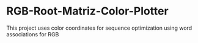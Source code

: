 # RGB-Root-Matriz-Color-Plotter
This project uses color coordinates for sequence optimization using word associations for RGB

